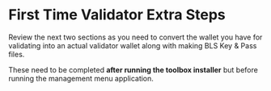 # First Time Validator Extra Steps

Review the next two sections as you need to convert the wallet you have for validating into an actual validator wallet along with making BLS Key & Pass files.

These need to be completed **after running the toolbox installer** but before running the management menu application.